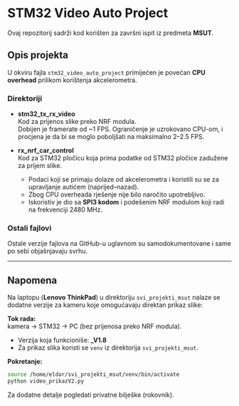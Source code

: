 # STM32 Video Auto Project  

Ovaj repozitorij sadrži kod korišten za završni ispit iz predmeta **MSUT**.  

## Opis projekta  
U okviru fajla `stm32_video_auto_project` primijećen je povećan **CPU overhead** prilikom korištenja akcelerometra.  

### Direktoriji  
- **stm32_tx_rx_video**  
  Kod za prijenos slike preko NRF modula.  
  Dobijen je framerate od ~1 FPS. Ograničenje je uzrokovano CPU-om, i procjena je da bi se moglo poboljšati na maksimalno 2–2.5 FPS.  

- **rx_nrf_car_control**  
  Kod za STM32 pločicu koja prima podatke od STM32 pločice zadužene za prijem slike.  
  - Podaci koji se primaju dolaze od akcelerometra i koristili su se za upravljanje autićem (naprijed–nazad).  
  - Zbog CPU overheada rješenje nije bilo naročito upotrebljivo.  
  - Iskoristiv je dio sa **SPI3 kodom** i podešenim NRF modulom koji radi na frekvenciji 2480 MHz.  

### Ostali fajlovi  
Ostale verzije fajlova na GitHub-u uglavnom su samodokumentovane i same po sebi objašnjavaju svrhu.  

---

## Napomena  
Na laptopu (**Lenovo ThinkPad**) u direktoriju `svi_projekti_msut` nalaze se dodatne verzije za kameru koje omogućavaju direktan prikaz slike:  

**Tok rada:**  
kamera → STM32 → PC (bez prijenosa preko NRF modula).  

- Verzija koja funkcioniše: **_V1.8**  
- Za prikaz slika koristi se `venv` iz direktorija `svi_projekti_msut`.  

**Pokretanje:**  
```bash
source /home/eldar/svi_projekti_msut/venv/bin/activate
python video_prikazV2.py
```
Za dodatne detalje pogledati privatne bilješke (rokovnik).


